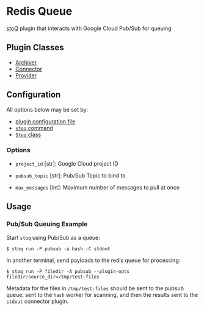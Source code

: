 # Redis Queue

[stoQ](https://stoq-framework.readthedocs.io/en/v2/index.html) plugin that interacts with Google Cloud Pub/Sub for queuing

## Plugin Classes

- [Archiver](https://stoq-framework.readthedocs.io/en/v2/dev/archivers.html)
- [Connector](https://stoq-framework.readthedocs.io/en/v2/dev/connectors.html)
- [Provider](https://stoq-framework.readthedocs.io/en/v2/dev/providers.html)

## Configuration

All options below may be set by:

- [plugin configuration file](https://stoq-framework.readthedocs.io/en/v2/dev/plugin_overview.html#configuration)
- [`stoq` command](https://stoq-framework.readthedocs.io/en/v2/gettingstarted.html#plugin-options)
- [`Stoq` class](https://stoq-framework.readthedocs.io/en/v2/dev/core.html?highlight=plugin_opts#using-providers)

### Options

- `project_id` [str]: Google Cloud project ID

- `pubsub_topic` [str]: Pub/Sub Topic to bind to

- `max_messages` [int]: Maximum number of messages to pull at once

## Usage

### Pub/Sub Queuing Example

Start `stoq` using Pub/Sub as a queue:

    $ stoq run -P pubsub -a hash -C stdout

In another terminal, send payloads to the redis queue for processing:

    $ stoq run -P filedir -A pubsub --plugin-opts filedir:source_dir=/tmp/test-files

Metadata for the files in `/tmp/test-files` should be sent to the pubsub queue, sent to the `hash` worker for scanning, and then the results sent to the `stdout` connector plugin.
